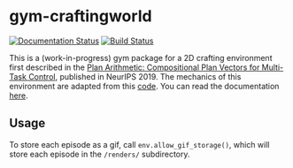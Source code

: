 # gym-craftingworld

[![Documentation Status](https://readthedocs.org/projects/gym-craftingworld/badge/?version=latest)](https://gym-craftingworld.readthedocs.io/en/latest/?badge=latest)
[![Build Status](https://travis-ci.com/lauradarcy/gym-craftingworld.svg?branch=master)](https://travis-ci.com/lauradarcy/gym-craftingworld)

This is a (work-in-progress) gym package for a 2D crafting environment first described in the [Plan Arithmetic: Compositional Plan Vectors for Multi-Task Control](https://arxiv.org/abs/1910.14033), published in NeurIPS 2019.
The mechanics of this environment are adapted from this [code](https://github.com/cdevin/craftingworld).
You can read the documentation [here](https://gym-craftingworld.readthedocs.io/).

## Usage

To store each episode as a gif, call `env.allow_gif_storage()`, which will store each episode in the `/renders/` subdirectory.
